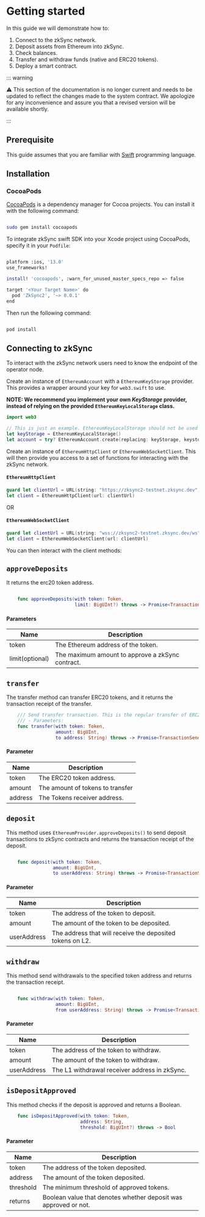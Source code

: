 # Getting started

In this guide we will demonstrate how to:

1. Connect to the zkSync network.
2. Deposit assets from Ethereum into zkSync.
3. Check balances.
4. Transfer and withdraw funds (native and ERC20 tokens).
5. Deploy a smart contract.

<TocHeader />
<TOC class="table-of-contents" :include-level="[2,3]" />

::: warning

⚠️ This section of the documentation is no longer current and needs to be updated to reflect the changes made to the system contract. We apologize for any inconvenience and assure you that a revised version will be available shortly.

:::

## Prerequisite

This guide assumes that you are familiar with [Swift](https://www.swift.org/) programming language.

##  Installation
### CocoaPods

[CocoaPods](http://cocoapods.org/) is a dependency manager for Cocoa projects. You can install it with the following command:

```bash

sudo gem install cocoapods

```

To integrate zkSync swift SDK into your Xcode project using CocoaPods, specify it in your `Podfile`:

```bash

platform :ios, '13.0'
use_frameworks!

install! 'cocoapods', :warn_for_unused_master_specs_repo => false

target '<Your Target Name>' do
  pod 'ZkSync2', '~> 0.0.1'
end

```

Then run the following command:

```bash

pod install

```

## Connecting to zkSync

To interact with the zkSync network users need to know the endpoint of the operator node.

Create an instance of `EthereumAccount`  with a `EthereumKeyStorage` provider. This provides a wrapper around your key for `web3.swift` to use. <br/>

**NOTE:  We recommend you implement your own _KeyStorage_ provider, instead of relying on the provided `EthereumKeyLocalStorage` class.**

```swift
import web3

// This is just an example. EthereumKeyLocalStorage should not be used in production code
let keyStorage = EthereumKeyLocalStorage()
let account = try? EthereumAccount.create(replacing: keyStorage, keystorePassword: "MY_PASSWORD")
```

Create an instance of `EthereumHttpClient` or `EthereumWebSocketClient`. This will then provide you access to a set of functions for interacting with the zkSync network.

#### `EthereumHttpClient`

```swift
guard let clientUrl = URL(string: "https://zksync2-testnet.zksync.dev") else { return }
let client = EthereumHttpClient(url: clientUrl)
```

OR

#### `EthereumWebSocketClient`

```swift
guard let clientUrl = URL(string: "wss://zksync2-testnet.zksync.dev/ws") else { return }
let client = EthereumWebSocketClient(url: clientUrl)
```

You can then interact with the client methods:

## `approveDeposits`
It returns the erc20 token address.

```swift

    func approveDeposits(with token: Token,
                         limit: BigUInt?) throws -> Promise<TransactionSendingResult>
```
#### Parameters

| Name               | Description                                                      |
| ------------------ | -----------------------------------------------------------------|
| token              | The Ethereum address of the token.                               |
| limit(optional)    | The maximum amount to approve a zkSync contract.                 |


## `transfer`

The transfer method can transfer ERC20 tokens, and it returns the transaction receipt of the transfer.

```swift 
    /// Send transfer transaction. This is the regular transfer of ERC20 token.
    /// - Parameters:
    func transfer(with token: Token,
                  amount: BigUInt,
                  to address: String) throws -> Promise<TransactionSendingResult>

```
#### Parameter

| Name               | Description                        |
| ------------------ | -----------------------------------|
| token              | The ERC20 token address.           |
| amount             | The amount of tokens to transfer   |
| address            | The Tokens receiver address.       |


## `deposit`

This method uses `EthereumProvider.approveDeposits()` to send deposit transactions to zkSync contracts and returns the transaction receipt of the deposit.

```swift

    func deposit(with token: Token,
                 amount: BigUInt,
                 to userAddress: String) throws -> Promise<TransactionSendingResult>

```

#### Parameter

| Name               | Description                                                      |
| ------------------ | -----------------------------------------------------------------|
| token              | The address of the token to deposit.                             |
| amount             | The amount of the token to be deposited.                         |
| userAddress        | The address that will receive the deposited tokens on L2.        |


## `withdraw`

This method send withdrawals to the specified token address and returns the transaction receipt.

```swift

    func withdraw(with token: Token,
                  amount: BigUInt,
                  from userAddress: String) throws -> Promise<TransactionSendingResult>

```

#### Parameter

| Name               | Description                                                      |
| ------------------ | -----------------------------------------------------------------|
| token              | The address of the token to withdraw.                            |
| amount             | The amount of the token to withdraw.                             |
| userAddress        | The L1 withdrawal receiver address in zkSync.                    |


## `isDepositApproved`

This method checks if the deposit is approved and returns a Boolean.

```swift
    func isDepositApproved(with token: Token,
                           address: String,
                           threshold: BigUInt?) throws -> Bool
```

#### Parameter

| Name               | Description                                                            |
| ------------------ | -----------------------------------------------------------------------|
| token              | The address of the token deposited.                                    |
| address            | The amount of the token deposited.                                     |
| threshold          | The minimum threshold of approved tokens.                              |
| returns            | Boolean value that denotes whether deposit was approved or not.        |